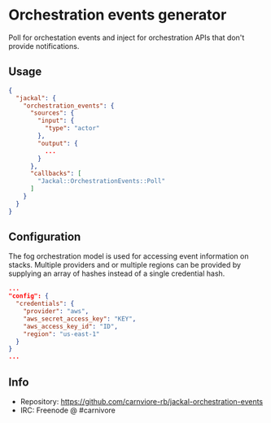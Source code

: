 # Orchestration events generator

Poll for orchestation events and inject for orchestration
APIs that don't provide notifications.

## Usage

```json
{
  "jackal": {
    "orchestration_events": {
      "sources": {
        "input": {
          "type": "actor"
        },
        "output": {
          ...
        }
      },
      "callbacks": [
        "Jackal::OrchestrationEvents::Poll"
      ]
    }
  }
}
```

## Configuration

The fog orchestration model is used for accessing event
information on stacks. Multiple providers and or multiple
regions can be provided by supplying an array of hashes
instead of a single credential hash.

```json
...
"config": {
  "credentials": {
    "provider": "aws",
    "aws_secret_access_key": "KEY",
    "aws_access_key_id": "ID",
    "region": "us-east-1"
  }
}
...
```

## Info

* Repository: https://github.com/carnviore-rb/jackal-orchestration-events
* IRC: Freenode @ #carnivore
